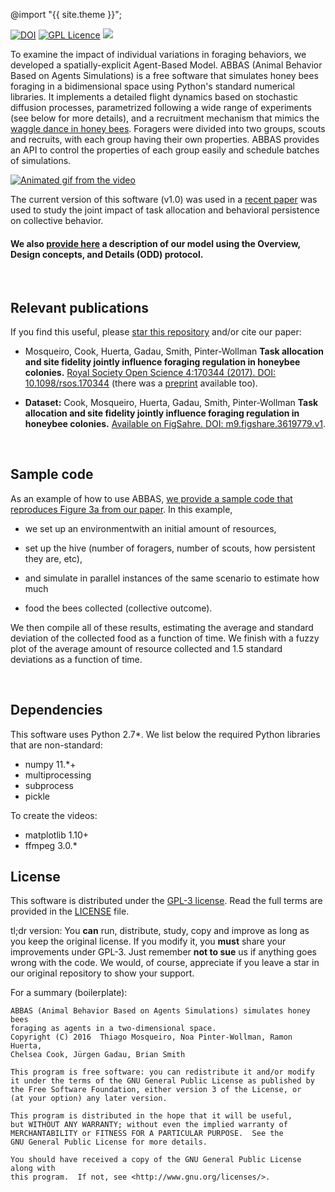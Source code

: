 ---
---

@import "{{ site.theme }}";

[![DOI](https://zenodo.org/badge/doi/10.5281/zenodo.843517.svg)](http://dx.doi.org/10.5281/zenodo.843517)
[![GPL Licence](https://badges.frapsoft.com/os/gpl/gpl.svg?v=103)](https://opensource.org/licenses/GPL-3.0/)
<img src="https://img.shields.io/badge/Python-_2.7-brightgreen.svg">

To examine the impact of individual variations in foraging behaviors, we
developed a spatially-explicit Agent-Based Model. ABBAS (Animal Behavior Based
on Agents Simulations) is a free software that simulates honey bees foraging in
a bidimensional space using Python's standard numerical libraries. It implements
a detailed flight dynamics based on stochastic diffusion processes, parametrized
following a wide range of experiments (see below for more details), and a
recruitment mechanism that mimics the [waggle dance in honey
bees](https://en.wikipedia.org/wiki/Waggle_dance). Foragers were divided into
two groups, scouts and recruits, with each group having their own properties.
ABBAS provides an API to control the properties of each group easily and
schedule batches of simulations.


[![Animated gif from the video](video.gif)](https://www.youtube.com/watch?v=_hZGlT_luLI)

The current version of this software (v1.0) was used in a [recent
paper](https://github.com/VandroiyLabs/ABBAS#relevant-papers) was used to study
the joint impact of task allocation and behavioral persistence on collective
behavior.


#### We also [provide here](ODD/README.md) a description of our model using the Overview, Design concepts, and Details (ODD) protocol.


<br />

## Relevant publications

If you find this useful, please [star this repository](https://github.com/thmosqueiro/ABBAS/stargazers) and/or cite our paper:

* Mosqueiro, Cook, Huerta, Gadau, Smith, Pinter-Wollman **Task allocation and site fidelity jointly influence foraging regulation in honeybee colonies.** [Royal Society Open Science 4:170344 (2017). DOI: 10.1098/rsos.170344](http://rsos.royalsocietypublishing.org/content/4/8/170344) (there was a [preprint](https://www.researchgate.net/publication/315096594_Task_allocation_and_site_fidelity_jointly_influence_foraging_regulation_in_honey_bee_colonies) available too).

* **Dataset:** Cook, Mosqueiro, Huerta, Gadau, Smith, Pinter-Wollman **Task allocation and site fidelity jointly influence foraging regulation in honeybee colonies.** [Available on FigSahre. DOI: m9.figshare.3619779.v1](https://figshare.com/articles/Task_allocation_and_site_fidelity_jointly_influence_foraging_regulation_in_honey_bee_colonies/3619779).


<br />

## Sample code

As an example of how to use ABBAS, [we provide a sample code that
reproduces Figure 3a from our
paper](https://github.com/VandroiyLabs/ABBAS/tree/master/documentation/Submitted%20Paper).
In this example,

* we set up an environmentwith an initial amount of resources,

* set up the hive (number of foragers, number of scouts, how persistent they are, etc),

* and simulate in parallel instances of the same scenario to estimate how much
* food the bees collected (collective outcome).

We then compile all of these results, estimating the average and standard
deviation of the collected food as a function of time. We finish with a fuzzy
plot of the average amount of resource collected and 1.5 standard deviations as
a function of time.


<br />

## Dependencies

This software uses Python 2.7*. We list below the required Python libraries that
are non-standard:

* numpy 11.*+
* multiprocessing
* subprocess
* pickle


To create the videos:

* matplotlib 1.10+
* ffmpeg 3.0.*


## License

This software is distributed under the [GPL-3
license](https://choosealicense.com/licenses/gpl-3.0/). Read the full terms are
provided in the
[LICENSE](https://github.com/VandroiyLabs/ABBAS/blob/master/LICENSE) file.

tl;dr version: You **can** run, distribute, study, copy and improve as long as
you keep the original license. If you modify it, you **must** share your
improvements under GPL-3. Just remember **not to sue** us if anything goes wrong
with the code. We would, of course, appreciate if you leave a star in our
original repository to show your support.


For a summary (boilerplate):

```
ABBAS (Animal Behavior Based on Agents Simulations) simulates honey bees
foraging as agents in a two-dimensional space.
Copyright (C) 2016  Thiago Mosqueiro, Noa Pinter-Wollman, Ramon Huerta,
Chelsea Cook, Jürgen Gadau, Brian Smith

This program is free software: you can redistribute it and/or modify
it under the terms of the GNU General Public License as published by
the Free Software Foundation, either version 3 of the License, or
(at your option) any later version.

This program is distributed in the hope that it will be useful,
but WITHOUT ANY WARRANTY; without even the implied warranty of
MERCHANTABILITY or FITNESS FOR A PARTICULAR PURPOSE.  See the
GNU General Public License for more details.

You should have received a copy of the GNU General Public License along with
this program.  If not, see <http://www.gnu.org/licenses/>.
```
